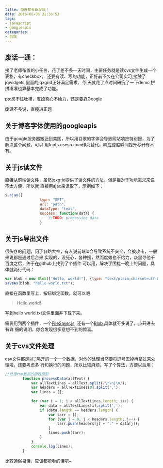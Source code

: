```yaml
---
title: 每天都有新发现！
date: 2016-06-06 22:36:53
tags: 
- javascript
- googleapis
categories: 
- 前端
---
```


## 废话一通：
接了老师布置的小任务，花了差不多一天时间，主要任务就是读cvs文件生成一个表格，有checkbox，
还要有读、写的功能，正好前不久在公司实习,接触了jqwidgets,里面的jqxgrid正好满足需求，今
天就花了点时间研究了一下demo,拼拼凑凑也算基本完成了功能。
<!-- more -->
ps:忍不住吐槽，度娘真心不给力，还是要靠Google

废话不多说，直接进正题

## 关于博客字体使用的googleapis
由于google服务器搬迁到美国，所以用谷歌的字体会导致网站响应特别慢，为了解决这个问题，可以
用fonts.useso.com作为替代，响应速度瞬间提升秒开有木有。

## 关于js读文件
直接从前端读文件，虽然jqxgrid提供了读文件的方法，但是相对于功能需求来说不太方便，所以就
直接用ajax来读取了，示例如下：
``` javascript
$.ajax({
                type: "GET",
                url: "path",
                dataType: "text",
                success: function(data) {
                    //TODO: processing data
                }
```

## 关于js导出文件
很头疼的问题，问了各路大神，有人说前端io会导致系统不安全，会被攻击，一般来说都是通过后台来
实现的，没死心，各种搜，然而度娘也不给力，众里寻他千百度之后，终于在github上找到了个插件
可以用，解决了困扰一晚上的问题，具体就两行代码：
``` javascript
var blob = new Blob(["Hello, world!"], {type: "text/plain;charset=utf-8"});
saveAs(blob, "hello world.txt");
```
直接在函数里写上，按钮绑定函数，就可以吧
>Hello,world!

写到hello world.txt文件里面并下载下来。

需要用到两个插件，一个[FileSaver.js](https://github.com/eligrey/FileSaver.js),
还有一个[Blob](https://github.com/eligrey/Blob.js),具体就不多说了，点开进去有详
细的说明，你会发现很多意想不到的惊喜。

## 关于cvs文件处理
csv文件都是以','隔开的一个一个数据，对他的处理当然要将逗号去掉再拿过来处理啦，还要考虑多
行和换行的问题，所以比较麻烦，写了个算法，方便以后用：
``` javascript
//处理csv数据的函数原型
        function processData(allText) {
            var allTextLines = allText.split(/\r\n|\n/);
            var headers = allTextLines[0].split(',');
            var lines = [];
            
            for (var i = 1; i < allTextLines.length; i++) {
                var data = allTextLines[i].split(',');
                if (data.length == headers.length) {
                    var tarr = [];
                    for (var j = 0; j < headers.length; j++) {
                        tarr.push(headers[j] + ":" + data[j]);
                    }
                    lines.push(tarr);
                }
            }
            console.log(lines);
        }
```
比较通俗易懂，应该都能看的懂吧~
